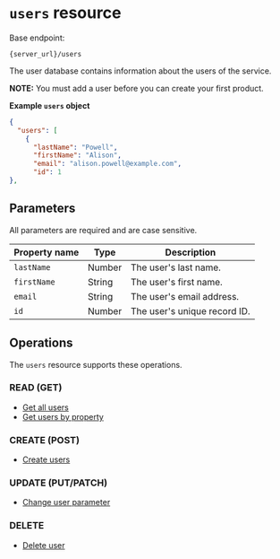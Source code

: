 # `users` resource

Base endpoint:

```shell
{server_url}/users
```

The user database contains information about the users of the service.

**NOTE:** You must add a user before you can create your first product.

**Example `users` object**

```json
{
  "users": [
    {
      "lastName": "Powell",
      "firstName": "Alison",
      "email": "alison.powell@example.com",
      "id": 1
},
```

## Parameters

All parameters are required and are case sensitive.

| Property name | Type | Description |
| ------------- | ----------- | ----------- |
| `lastName` | Number | The user's last name. |
| `firstName` | String | The user's first name. |
| `email` | String | The user's email address.|
| `id` | Number | The user's unique record ID.|

## Operations

The `users` resource supports these operations.

### READ (GET)

* [Get all users](users_get_all.md)
* [Get users by property](./users_get_parameter.md)

### CREATE (POST)

* [Create users](users_post.md)

### UPDATE (PUT/PATCH)

* [Change user parameter](users_patch.md)

### DELETE

* [Delete user](users_delete.md)
